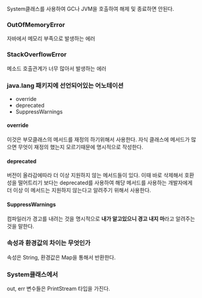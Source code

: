 System클래스를 사용하여 GC나 JVM을 호출하여 해제 및 종료하면 안된다.

### OutOfMemoryError
자바에서 메모리 부족으로 발생하는 에러

### StackOverflowError
메소드 호출관계가 너무 많아서 발생하는 에러

### java.lang 패키지에 선언되어있는 어노테이션
- override
- deprecated
- SuppressWarnings

#### override
이것은 부모클래스의 메서드를 재정의 하기위해서 사용한다. 
자식 클래스에 메서드가 많으면 무엇이 재정의 했는지 모르기때문에 명시적으로 작성한다.


#### deprecated
버전이 올라감에따라 더 이상 지원하지 않는 메서드들이 있다. 
이때 바로 삭제해서 호환성을 떨어트리기 보다는 deprecated를 사용하여 해당 메서드를 사용하는 개발자에게 더 이상 이 메서드는 지원하지 않는다고 알려주기 위해서 사용한다.

#### SuppressWarnings
컴파일러가 경고를 내려는 것을 명시적으로 **내가 알고있으니 경고 내지 마**라고 알려주는 것을 말한다.

### 속성과 환경값의 차이는 무엇인가
속성은 String, 환경값은 Map을 통해서 반환한다.

### System클래스에서 
out, err 변수들은 PrintStream 타입을 가진다.


